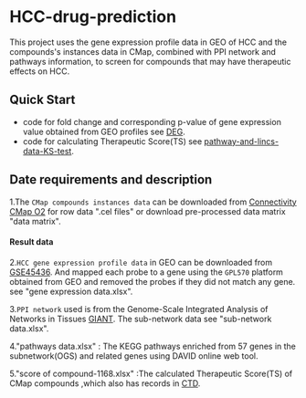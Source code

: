 # HCC-drug-prediction
This project uses the gene expression profile data in GEO of HCC and the compounds's instances data in CMap, combined with PPI network and pathways information, to screen for compounds that may have therapeutic effects on HCC. 

## Quick Start
* code for fold change and corresponding p-value of gene expression value obtained from GEO profiles see [DEG](https://github.com/FlyInsect/DEG/tree/master/homo).
* code for calculating Therapeutic Score(TS) see [
pathway-and-lincs-data-KS-test](https://github.com/FlyInsect/pathway-and-lincs-data-KS-test/tree/master/caculate%20KS-score).

## Date requirements and description 
1.The `CMap compounds instances data` can be downloaded from [Connectivity CMap O2](https://portals.broadinstitute.org/cmap/#) for row data ".cel files" or download pre-processed data matrix "data matrix".  
 
#### Result data 
2.`HCC gene expression profile data` in GEO can be downloaded from [GSE45436](http://www.ncbi.nlm.nih.gov/geo/). 
And mapped each probe to a gene using the `GPL570` platform obtained from GEO and removed the probes if they did not match any gene. see "gene expression data.xlsx".  

3.`PPI network` used is from the Genome-Scale Integrated Analysis of Networks in Tissues [GIANT](http://giant.princeton.edu/).
The sub-network data see "sub-network data.xlsx".  

4."pathways data.xlsx" : The KEGG pathways enriched from 57 genes in the subnetwork(OGS) and related genes using DAVID online web tool.  

5."score of compound-1168.xlsx" :The calculated Therapeutic Score(TS) of CMap compounds ,which also has records in [CTD](http://ctdbase.org/;jsessionid=B7BA689B9C0C5ED32B21F32734663966).


